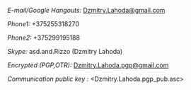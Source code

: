 *E-mail/Google Hangouts:*  <Dzmitry.Lahoda@gmail.com>

*Phone1:*  +375255318270

*Phone2:*  +375299195188

*Skype:*  asd.and.Rizzo (Dzmitry Lahoda)

*Encrypted (PGP,OTR):*  <Dzmitry.Lahoda.pgp@gmail.com>

*Communication public key :*  <Dzmitry.Lahoda.pgp_pub.asc>

